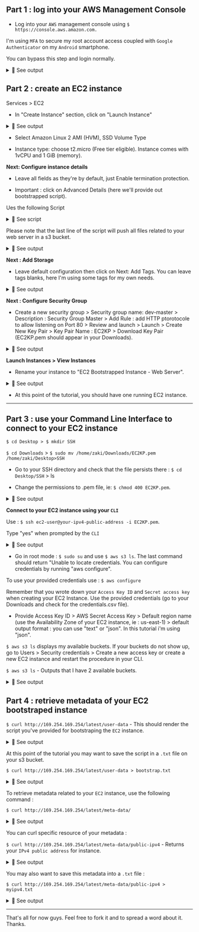 ## Part 1 : log into your AWS Management Console

- Log into your `AWS` management console using `$ https://console.aws.amazon.com.`<br>

I'm using `MFA` to secure my root account access coupled with `Google Authenticator` on my `Android` smartphone.<br>

You can bypass this step and login normally.<br>

<details>
<summary>🔴 See output</summary>
<p>  

[![isaac-arnault-AWS-1.jpg](https://i.postimg.cc/L5F2KQwp/isaac-arnault-AWS-1.jpg)](https://postimg.cc/nj26q2nR)

</p>
</details>

## Part 2 : create an EC2 instance

Services > EC2<br>

- In "Create Instance" section, click on "Launch Instance"<br>

<details>
<summary>🔴 See output</summary>
<p>  
  
[![isaac-arnault-AWS2.png](https://i.postimg.cc/nVSG28yg/isaac-arnault-AWS2.png)](https://postimg.cc/6TRZ6P5f)

</p>
</details>

- Select Amazon Linux 2 AMI (HVM), SSD Volume Type<br>

- Instance type: choose t2.micro (Free tier eligible). Instance comes with 1vCPU and 1 GiB (memory).<br>

<b>Next: Configure instance details</b><br>

- Leave all fields as they're by default, just Enable termination protection.<br>

- Important : click on Advanced Details (here we'll provide out bootstrapped script).<br>

Ues the following Script<br>

<details>
<summary>🔵 See script</summary>
<p>  
  
#!/bin/bash<br><br>

yum update -y<br>
yum install httpd -y<br>
service httpd start<br>
chkconfig httpd on<br>
cd /var/www/html<br>
echo "<html><h1>This is a web server from an EC2 bootstraped instance!</h1></html>" > index.html<br>
aws s3 mb s3://yourbucketname<br>
aws s3 cp index.html s3://yourbucketname

</p>
</details>

Please note that the last line of the script will push all files related to your web server in a s3 bucket.<br>
<details>
<summary>🔴 See output</summary>
<p>  
  
[![Isaac-Arnault-AWS-31.png](https://i.postimg.cc/CdyyPF8k/Isaac-Arnault-AWS-31.png)](https://postimg.cc/Cn46dpmx)

</p>
</details>

<b>Next : Add Storage</b><br>

- Leave default configuration then click on Next: Add Tags. You can leave tags blanks, here I'm using some tags for my own needs.<br>

<details>
<summary>🔴 See output</summary>
<p>  
  
[![isaac-arnault-AWS4.png](https://i.postimg.cc/TY8qFjPJ/isaac-arnault-AWS4.png)](https://postimg.cc/8sH6r6M7)
 
</p>
</details>

<b>Next : Configure Security Group</b><br>

- Create a new security group > Security group name: dev-master > Description : Security Group Master > Add Rule : add HTTP ptorotocole to allow listening on Port 80 > Review and launch > Launch > Create New Key Pair > Key Pair Name : EC2KP > Download Key Pair (EC2KP.pem should appear in your Downloads).

<details>
<summary>🔴 See output</summary>
<p>  
  
[![isaac-arnault-AWS-21.png](https://i.postimg.cc/XYWd37JH/isaac-arnault-AWS-21.png)](https://postimg.cc/PP6PQH1Y)

</p>
</details>

<b>Launch Instances > View Instances</b><br>

- Rename your instance to "EC2 Bootstrapped Instance - Web Server".<br>

<details>
<summary>🔴 See output</summary>
<p>  
  
[![Isaac-Arnault-AWS-30.png](https://i.postimg.cc/YCGkzsm1/Isaac-Arnault-AWS-30.png)](https://postimg.cc/G4CZczK2)

</p>
</details>

- At this point of the tutorial, you should have one running EC2 instance.

<hr>

## Part 3 : use your Command Line Interface to connect to your EC2 instance

`$ cd Desktop > $ mkdir SSH`<br>

`$ cd Downloads` > `$ sudo mv /home/zaki/Downloads/EC2KP.pem /home/zaki/Desktop>SSH`<br>

- Go to your SSH directory and check that the file persists there : `$ cd Desktop/SSH` > ls<br>

- Change the permissions to .pem file, ie: `$ chmod 400 EC2KP.pem`.<br>

<details>
<summary>🔴 See output</summary>
<p>  
  
[![isaac-arnault-AWS-23.png](https://i.postimg.cc/4xbCDphh/isaac-arnault-AWS-23.png)](https://postimg.cc/zyBPWb7J)

</p>
</details>

<b>Connect to your EC2 instance using your `CLI`</b><br>

Use : `$ ssh ec2-user@your-ipv4-public-address -i EC2KP.pem`.<br>

Type "yes" when prompted by the `CLI`<br>

<details>
<summary>🔴 See output</summary>
<p>  
  
[![isaac-arnault-AWS-24.png](https://i.postimg.cc/jj5X0d3V/isaac-arnault-AWS-24.png)](https://postimg.cc/qNPn20dQ)

</p>
</details>

- Go in root mode : `$ sudo su` and use `$ aws s3 ls`. The last command should return "Unable to locate credentials. You can configure credentials by running "aws configure".<br>

To use your provided credentials use : `$ aws configure` <br>

Remember that you wrote down your `Access Key ID` and `Secret access key` when creating your EC2 Instance. Use the provided credentials (go to your Downloads and check for the credentials.csv file).<br>

- Provide Access Key ID > AWS Secret Access Key > Default region name (use the Availability Zone of your EC2 instance, ie : us-east-1) > default output format : you can use "text" or "json". In this tutorial i'm using "json".<br>

`$ aws s3 ls` displays my available buckets. If your buckets do not show up, go to Users > Security credentials > Create a new access key or create a new EC2 instance and restart the procedure in your CLI.<br>

`$ aws s3 ls` - Outputs that I have 2 available buckets.<br>

<details>
<summary>🔴 See output</summary>
<p>  
  
[![isaac-arnault-AWS-34.png](https://i.postimg.cc/5tQ1FZqF/isaac-arnault-AWS-34.png)](https://postimg.cc/TyxBzNsR)

</p>
</details>

## Part 4 : retrieve metadata of your EC2 bootstraped instance

`$ curl http://169.254.169.254/latest/user-data` - This should render the script you've provided for bootstraping the `EC2` instance.<br>

<details>
<summary>🔴 See output</summary>
<p>  
  
[![isaac-arnault-AWS-33.png](https://i.postimg.cc/MpTzzcn5/isaac-arnault-AWS-33.png)](https://postimg.cc/WhQBn16q)

</p>
</details>

At this point of the tutorial you may want to save the script in a `.txt` file on your s3 bucket.<br>

`$ curl http://169.254.169.254/latest/user-data > bootstrap.txt`<br>

<details>
<summary>🔴 See output</summary>
<p>    

[![isaac-arnault-AWS-35.png](https://i.postimg.cc/k4N0Q9VD/isaac-arnault-AWS-35.png)](https://postimg.cc/Hcxvmq9C)

</p>
</details>

To retrieve metadata related to your `EC2` instance, use the following command :

`$ curl http://169.254.169.254/latest/meta-data/`<br>

<details>
<summary>🔴 See output</summary>
<p>    

[![isaac-arnault-AWS-36.png](https://i.postimg.cc/3JztxVRq/isaac-arnault-AWS-36.png)](https://postimg.cc/3dCXLL2j)

</p>
</details>

You can curl specific resource of your metadata :<br>

`$ curl http://169.254.169.254/latest/meta-data/public-ipv4` - Returns your `IPv4 public address` for instance.

<details>
<summary>🔴 See output</summary>
<p>    

[![isaac-arnault-AWS-36.png](https://i.postimg.cc/3JztxVRq/isaac-arnault-AWS-36.png)](https://postimg.cc/3dCXLL2j)

</p>
</details>

You may also want to save this metadata into a `.txt` file :<br>

`$ curl http://169.254.169.254/latest/meta-data/public-ipv4 > myipv4.txt`<br>

<details>
<summary>🔴 See output</summary>
<p>    

[![isaac-arnault-AWS-37.png](https://i.postimg.cc/25GdhKkr/isaac-arnault-AWS-37.png)](https://postimg.cc/3yyDH90c)

</p>
</details>

<hr>

That's all for now guys. Feel free to fork it and to spread a word about it. Thanks.
